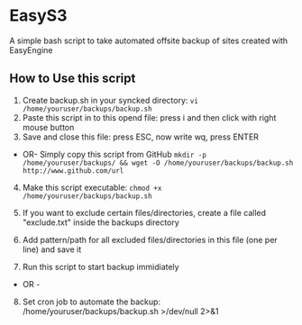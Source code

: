 # EasyS3

A simple bash script to take automated offsite backup of sites created with EasyEngine

## How to Use this script

1. Create backup.sh in your syncked directory:
`vi /home/youruser/backups/backup.sh`
2. Paste this script in to this opend file: press i and then click with right mouse button
3. Save and close this file: press ESC, now write wq, press ENTER

- OR-
Simply copy this script from GitHub
`mkdir -p /home/youruser/backups/ && wget -O /home/youruser/backups/backup.sh http://www.github.com/url`

4. Make this script executable:
`chmod +x /home/youruser/backups/backup.sh`

5. If you want to exclude certain files/directories, create a file called "exclude.txt" inside the backups directory
6. Add pattern/path for all excluded files/directories in this file (one per line) and save it
7. Run this script to start backup immidiately

- OR - 
8. Set cron job to automate the backup: /home/youruser/backups/backup.sh >/dev/null 2>&1
